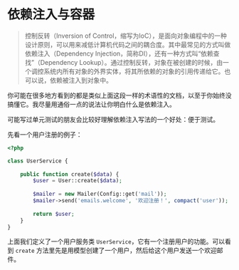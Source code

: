 # 依赖注入与容器

> 控制反转（Inversion of Control，缩写为IoC），是面向对象编程中的一种设计原则，可以用来减低计算机代码之间的耦合度。其中最常见的方式叫做依赖注入（Dependency Injection，简称DI），还有一种方式叫“依赖查找”（Dependency Lookup）。通过控制反转，对象在被创建的时候，由一个调控系统内所有对象的外界实体，将其所依赖的对象的引用传递给它。也可以说，依赖被注入到对象中。

你可能在很多地方看到的都是类似上面这段一样的术语性的文档，以至于你始终没搞懂它。我尽量用通俗一点的说法让你明白什么是依赖注入。

可能写过单元测试的朋友会比较好理解依赖注入写法的一个好处：便于测试。

先看一个用户注册的例子：

```php
<?php

class UserService {
    
    public function create($data) {
        $user = User::create($data);
        
        $mailer = new Mailer(Config::get('mail'));
        $mailer->send('emails.welcome', '欢迎注册！', compact('user'));
        
        return $user;
    }
}

```
上面我们定义了一个用户服务类 `UserService`，它有一个注册用户的功能。可以看到 `create` 方法里先是用模型创建了一个用户，然后给这个用户发送一个欢迎邮件。

